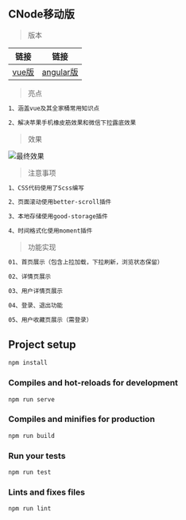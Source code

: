 ## CNode移动版

> 版本

|链接|链接|
|:------:|:------:|
|[vue版](https://github.com/chilliness/vue-cnode)|[angular版](https://github.com/chilliness/ngx-cnode)|

> 亮点

``` bash
1、涵盖vue及其全家桶常用知识点

2、解决苹果手机橡皮筋效果和微信下拉露底效果
```

> 效果

![最终效果](/demo/demo.gif)

> 注意事项

``` bash
1、CSS代码使用了Scss编写

2、页面滚动使用better-scroll插件

3、本地存储使用good-storage插件

4、时间格式化使用moment插件
```

> 功能实现

``` bash
01、首页展示（包含上拉加载，下拉刷新，浏览状态保留）

02、详情页展示

03、用户详情页展示

04、登录、退出功能

05、用户收藏页展示（需登录）
```

## Project setup
```
npm install
```

### Compiles and hot-reloads for development
```
npm run serve
```

### Compiles and minifies for production
```
npm run build
```

### Run your tests
```
npm run test
```

### Lints and fixes files
```
npm run lint
```

